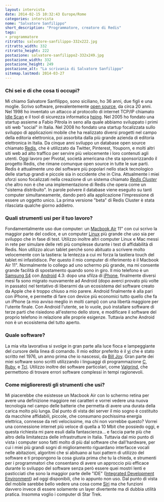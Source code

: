 ```yaml
---
layout: intervista
date: 2014-02-15 10:32:43 Europe/Rome
categories: intervista
nome: "Salvatore Sanfilippo"
short_description: "Programmatore, creatore di Redis"
tags:
- programmatore
ritratto: salvatore-sanfilippo-332x222.jpg
ritratto_width: 332
ritratto_height: 222
postazione: salvatore-sanfilippo2-332x249.jpg
postazione_width: 332
postazione_height: 249
postazione_alt: "La scrivania di Salvatore Sanfilippo"
sitemap.lastmod: 2014-03-27
---
```

### Chi sei e di che cosa ti occupi?
Mi chiamo Salvatore Sanfilippo, sono siciliano, ho 36 anni, due figli e una moglie. Scrivo software, prevalentemente [open source][1], da circa 20 anni. Nel 1998 ho inventato un attacco al protocollo di internet TCP/IP chiamato [Idle Scan][idlescan] e il tool di sicurezza informatica [hping][hping]. Nel 2005 ho fondato una startup assieme a Fabio Pitrola in seno alla quale abbiamo sviluppato i primi siti web "social" in Italia. Nel 2008 ho fondato una startup focalizzata sullo sviluppo di applicazioni mobile che ha realizzato diversi progetti nel campo della editoria elettronica, poi assorbita dalla più grande azienda di editoria elettronica in Italia. Da cinque anni sviluppo un database open source chiamato [Redis][redis], che è utilizzato da Twitter, Pinterest, Youporn, e molti altri siti web ad alto traffico per servire più velocemente i loro contenuti agli utenti. Oggi lavoro per Pivotal, società americana che sta sponsorizzando il progetto Redis, che rimane comunque open source in tutte le sue parti. Redis è attualmente uno dei software più popolari nello stack tecnologico delle startup grandi e piccole sia in occidente che in Cina. Attualmente i miei sforzi sono focalizzati nella creazione di un sistema chiamato *[Redis Cluster][rediscluster]* che altro non è che una implementazione di Redis che opera come un "sistema distribuito". In parole polvere il database viene eseguito su tanti computer simultaneamente, dando però alla applicazione l'impressione di essere un oggetto unico. La prima versione "beta" di Redis Cluster è stata rilasciata qualche giorno addietro.

### Quali strumenti usi per il tuo lavoro?
Fondamentalmente uso due computer: un [Macbook Air][mba] 11" con cui scrivo la maggior parte del codice, e un computer [Linux][gnulinux] più grande che uso sia per sviluppo che in fase di test. Utilizzo inoltre altri computer Linux e Mac messi in rete per simulare delle reti più complesse durante i test di affidabilità di Redis. Non utilizzo alcun tablet perché sono abituato a scrivere molto velocemente con la tastiera: la lentezza a cui mi forza la tastiera touch del tablet mi infastidisce. Per questo il mio computer di riferimento è il Macbook Air 11". Normalmente lo collego ad uno schermo più grande, ma mi consente grande facilità di spostamento quando sono in giro. Il mio telefono è un [Samsung S4][s4] con [Android][android] 4.3: dopo una sfilza di [iPhone][iphone], finalmente diversi mesi fa sono migrato nuovamente ad Android (dopo averci provato più volte in passato) nel tentativo di liberarmi da un ecosistema del software creato da Apple che è troppo chiuso a mio parere. Android finalmente è alla pari con iPhone, e permette di fare con device più economici tutto quello che fa un iPhone (a mio avviso meglio in molti campi) con una libertà maggiore per l'utente finale. Con Android l'utente, se lo vuole, può installare software di terze parti che risiedono all'esterno dello store, e modificare il software del proprio telefono in relazione alle proprie esigenze. Tuttavia anche Android non è un ecosistema del tutto aperto.

### Quale software?
La mia vita lavorativa si svolge in gran parte alla luce fioca e lampeggiante del cursore della linea di comando. Il mio editor preferito è il [vi][vi] che è stato scritto nel 1976, un anno prima che io nascessi, da [Bill Joy][joy]. Gran parte dei miei software sono scritti utilizzando i linguaggi di programmazione [C][clang], [Ruby][ruby], e [Tcl][tcl]. Utilizzo inoltre dei software particolari, come [Valgrind][valgrind], che permettono di trovare errori software complessi in tempi ragionevoli.

### Come miglioreresti gli strumenti che usi?
Mi piacerebbe che esistesse un Macbook Air con lo schermo retina per avere una definizione maggiore nei caratteri e vorrei vedere una nuova tecnologia nel campo delle batterie che permetta di avere una durata della carica molto più lunga. Dal punto di vista dei server il mio sogno è costituito da macchine affidabili, piccole, che consumano pochissima energia elettrica, connesse da reti velocissime, ma chi non vorrebbe questo? Vorrei una connessione internet più veloce di quella a 10 Mbit che possiedo oggi, e questa richiesta mi pare esuli dalla fantascienza... e faccia parte più che altro della limitatezza delle infrastrutture in Italia. Tuttavia dal mio punto di vista i computer sono fatti molto di più dal software che dall'hardware, per cui i miei più grandi sogni di miglioramento riguardano interfacce vocali nelle abitazioni, algoritmi che si abituano ai tuoi pattern di utilizzo del software e ti propongono la cosa giusta prima che tu la chieda, e strumenti per i programmatori che consentano di avere un approccio più efficace durante lo sviluppo del software senza però essere quei mostri lenti e pasticciati che sono la maggior parte delle "IDE" ([Integrated Development Environment][ide]) ad oggi disponibili, che io appunto non uso. Dal punto di vista del mobile sarebbe bello vedere una cosa come [Siri][siri] ma che funzioni davvero invece di essere solamente un layer divertente ma di dubbia utilità pratica. Insomma voglio i computer di Star Trek.


[1]: http://it.wikipedia.org/wiki/Open_source "Wikipedia: Open source"
[idlescan]: http://en.wikipedia.org/wiki/Idle_scan "Wikipedia: Idle Scan"
[hping]: http://en.wikipedia.org/wiki/Hping "Wikipedia: Hping"
[redis]: http://redis.io "Redis is an open source, BSD licensed, advanced key-value store."
[rediscluster]: http://redis.io/topics/cluster-tutorial "Redis Cluster provides a way to run a Redis installation where data is automatically sharded across multiple Redis nodes."
[mba]: http://www.apple.com/it/macbook-air/ "Apple MacBook Air"
[gnulinux]: https://www.gnu.org/gnu/linux-and-gnu.it.html "Linux e il sistema GNU, di Richard Stallman."
[android]: http://www.android.com/
[iphone]: https://www.apple.com/it/iphone/
[s4]: http://www.samsung.com/Samsung+Galaxy+S+4 "Samsung S4"
[vi]: http://en.wikipedia.org/wiki/Vi "Wikipedia EN: vi"
[joy]: http://en.wikipedia.org/wiki/Bill_Joy "Wikipedia EN: Billy Joy"
[clang]: http://it.wikiversity.org/wiki/Linguaggio_C "Wikiversity: Linguaggio C"
[ruby]: https://www.ruby-lang.org/it/ "Il linguaggio di programmazione Ruby"
[tcl]: https://it.wikipedia.org/wiki/Tcl "Wikipedia: Tcl"
[valgrind]: http://valgrind.org "Valgrind is an instrumentation framework for building dynamic analysis tools."
[siri]: http://www.apple.com/it/ios/siri/ "Siri: l'interfaccia a comando vocale di Apple."
[ide]: https://it.wikipedia.org/wiki/Integrated_development_environment "Wikipedia: ambiente di sviluppo integrato"
